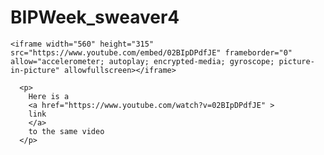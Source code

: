 # BIPWeek_sweaver4


<html lang="en">
  <head>
  </head>
  
  <Body>

    <iframe width="560" height="315" src="https://www.youtube.com/embed/02BIpDPdfJE" frameborder="0" allow="accelerometer; autoplay; encrypted-media; gyroscope; picture-in-picture" allowfullscreen></iframe>
    
      <p>
        Here is a 
        <a href="https://www.youtube.com/watch?v=02BIpDPdfJE" >
        link 
        </a>
        to the same video
      </p>
  </body>
</html>  
